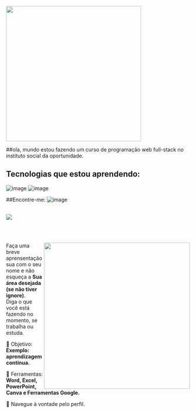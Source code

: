 <img aling="left" width="370px" heigth="420px" src="https://github.com/Luqueta2002/Luqueta2002/assets/136207692/69aee248-c405-42b6-b91c-3a4f0a1f76ad">

##ola, mundo estou fazendo um curso de programação web full-stack no instituto social da oportunidade.

## Tecnologias que estou aprendendo:
![image](https://github.com/Luqueta2002/Luqueta2002/assets/136207692/e8633c72-da6a-45e6-841a-ec6fb04ff472)
![image](https://github.com/Luqueta2002/Luqueta2002/assets/136207692/a86de792-fc55-47d5-9358-5e0684279298)

##Encontre-me:
![image](https://github.com/Luqueta2002/Luqueta2002/assets/136207692/00e333e2-d2c7-4e0a-a763-314d8e59abdf)

</img>

<br>

<div aing="center>

 <a href="https://github.com/MarquinCss/github-readme-stats"><img align="center" src="https://github-readme-stats.vercel.app/api/top-langs/?username=Luqueta2002&layout=compact&theme=dark&hide_border=true" /></a> 





</img>

</div>

<br> <br>

<img src="https://raw.githubusercontent.com/MicaelliMedeiros/micaellimedeiros/master/image/computer-illustration.png" min-width="400px" max-width="400px" width="400px" align="right">

<p align="left"> 
  Faça uma breve aprensentação sua com o seu nome e não esqueça a <strong>Sua área desejada (se não tiver ignore)</strong>. <br>
  Diga o que você está fazendo no momento, se trabalha ou estuda.
</p>

<p align="left">
 
  🦄 Objetivo: **Exemplo: aprendizagem contínua.**
</p>

<p align="left">
</p>

  💼 Ferramentas:  **Word, Excel, PowerPoint, Canva e Ferramentas Google.**


<p align="left">
  💌 Navegue à vontade pelo perfil.
</p>

</img>
